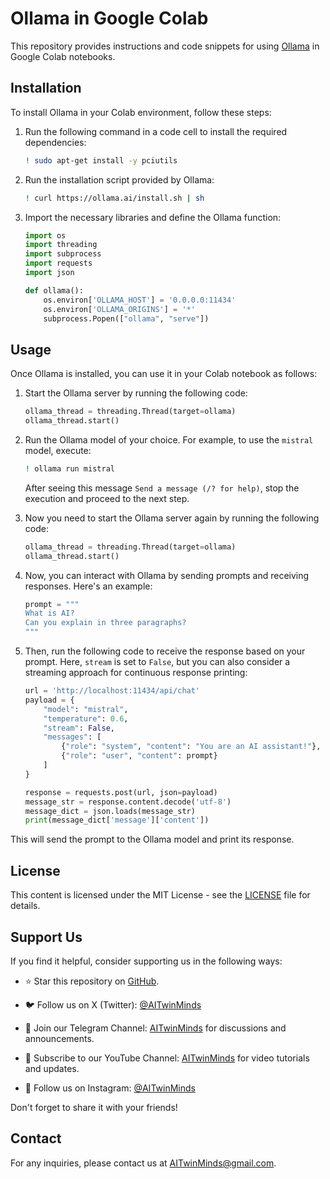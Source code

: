 # Ollama in Google Colab

This repository provides instructions and code snippets for using [Ollama](https://github.com/ollama/ollama) in Google Colab notebooks.

## Installation

To install Ollama in your Colab environment, follow these steps:

1. Run the following command in a code cell to install the required dependencies:

    ```bash
    ! sudo apt-get install -y pciutils
    ```

2. Run the installation script provided by Ollama:

    ```bash
    ! curl https://ollama.ai/install.sh | sh
    ```

3. Import the necessary libraries and define the Ollama function:

    ```python
    import os
    import threading
    import subprocess
    import requests
    import json

    def ollama():
        os.environ['OLLAMA_HOST'] = '0.0.0.0:11434'
        os.environ['OLLAMA_ORIGINS'] = '*'
        subprocess.Popen(["ollama", "serve"])
    ```

## Usage

Once Ollama is installed, you can use it in your Colab notebook as follows:

1. Start the Ollama server by running the following code:

    ```python
    ollama_thread = threading.Thread(target=ollama)
    ollama_thread.start()
    ```

2. Run the Ollama model of your choice. For example, to use the `mistral` model, execute:

    ```bash
    ! ollama run mistral
    ```

    After seeing this message `Send a message (/? for help)`, stop the execution and proceed to the next step.

3. Now you need to start the Ollama server again by running the following code:

    ```python
    ollama_thread = threading.Thread(target=ollama)
    ollama_thread.start()
    ```

4. Now, you can interact with Ollama by sending prompts and receiving responses. Here's an example:

    ```python
    prompt = """
    What is AI?
    Can you explain in three paragraphs?
    """
    ```

5. Then, run the following code to receive the response based on your prompt. Here, `stream` is set to `False`, but you can also consider a streaming approach for continuous response printing:

    ```python
    url = 'http://localhost:11434/api/chat'
    payload = {
        "model": "mistral",
        "temperature": 0.6,
        "stream": False,
        "messages": [
            {"role": "system", "content": "You are an AI assistant!"},
            {"role": "user", "content": prompt}
        ]
    }

    response = requests.post(url, json=payload)
    message_str = response.content.decode('utf-8')
    message_dict = json.loads(message_str)
    print(message_dict['message']['content'])
    ```

This will send the prompt to the Ollama model and print its response.

## License

This content is licensed under the MIT License - see the [LICENSE](LICENSE) file for details.

## Support Us

If you find it helpful, consider supporting us in the following ways:

- ⭐ Star this repository on [GitHub](https://github.com/AITwinMinds/Ollama-in-Google-Colab).
  
- 🐦 Follow us on X (Twitter): [@AITwinMinds](https://twitter.com/AITwinMinds)

- 📣 Join our Telegram Channel: [AITwinMinds](https://t.me/AITwinMinds) for discussions and announcements.

- 🎥 Subscribe to our YouTube Channel: [AITwinMinds](https://www.youtube.com/@AITwinMinds) for video tutorials and updates.

- 📸 Follow us on Instagram: [@AITwinMinds](https://www.instagram.com/AITwinMinds)

Don't forget to share it with your friends!

## Contact

For any inquiries, please contact us at [AITwinMinds@gmail.com](mailto:AITwinMinds@gmail.com).


